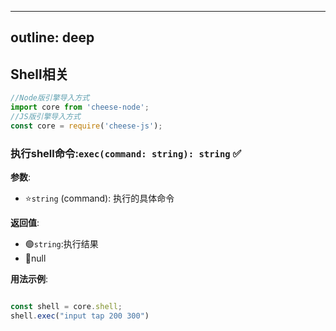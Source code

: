 
---
outline: deep
---

## Shell相关

```javascript
//Node版引擎导入方式
import core from 'cheese-node';
//JS版引擎导入方式
const core = require('cheese-js');
```



### 执行shell命令:`exec(command: string): string` :white_check_mark:

**参数**:

- ⭐`string` (command): 执行的具体命令

**返回值**:

- :green_circle:`string`:执行结果
- :red_circle:null

**用法示例**:

```javascript

const shell = core.shell;
shell.exec("input tap 200 300")

```
